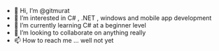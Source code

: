 - 👋 Hi, I’m @gitmurat
- 👀 I’m interested in C# , .NET , windows and mobile app development
- 🌱 I’m currently learning C# at a beginner level
- 💞️ I’m looking to collaborate on anything really
- 📫 How to reach me ... well not yet

<!---
gitmurat/gitmurat is a ✨ special ✨ repository because its `README.md` (this file) appears on your GitHub profile.
You can click the Preview link to take a look at your changes.
--->
